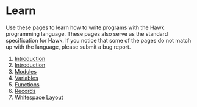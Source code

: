 # Learn

Use these pages to learn how to write programs with the Hawk programming language.
These pages also serve as the standard specification for Hawk. If you notice that
some of the pages do not match up with the language, please submit a bug report.

1. [Introduction](introduction.md)
2. [Introduction](introduction.md)
3. [Modules](modules.md)
4. [Variables](variables.md)
5. [Functions](functions.md)
6. [Records](records.md)
7. [Whitespace Layout](whitespace_layout.md)

